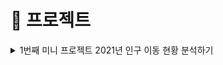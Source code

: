 # 🦁 프로젝트

<details><summary> 1번째 미니 프로젝트 2021년 인구 이동 현황 분석하기 </summary>

### 데이터 출처

---
![image](https://user-images.githubusercontent.com/110657129/194503656-71e2d4b9-496d-4d18-95e2-4ef78d015a93.png)

- 데이터는 [MDIS](https://mdis.kostat.go.kr/index.do) 사이트의 공공용 데이터를 사용하였습니다.
  <br></br>
- 데이터의 총 갯수는 6209323개 입니다.
<br></br>

<p align="center"><img src="https://user-images.githubusercontent.com/110657129/194503822-5316712b-af99-4cdd-a4fd-ca505791fecb.png" width="150" height="300"></center>

- 행정구역 코드는 위와 같습니다.

<br></br><br></br>

### ManageFile 클래스

---
```java
public class ManageFile {

        public void createAFile(String filename) throws IOException {
        File file = new File(filename);
        if(file.createNewFile()){
            System.out.println("파일 명 :"+file.getName()+"을 성공적으로 생성하였습니다.");
        };
    }
    //파일 이름을 입력받아 생성하는 메서드


    public void writeTextFile(String fileName,StringBuilder sb) throws IOException {
        this.createAFile(fileName); //"텍스트 파일 생성"
        BufferedWriter bw = new BufferedWriter(new FileWriter(new File(fileName)));
        //↑ 파일 경로 지정, 이제 bw.write 로 써주기만 하면 됨
        bw.write(sb.toString());
        bw.close();
        //↑ 텍스트 파일에 정보 저장 완료.
    }
    //파일에 내용을 저장하는 메서드
}
```

- createAFile 메서드는 파일 이름을 변수로 입력 받아, 해당 이름을 가진 파일을 생성하는 메서드 입니다.

<p align="center"><img src="https://user-images.githubusercontent.com/110657129/194505136-b89f6d4f-b624-40b8-8751-fa95f41f6400.png"></center>

파일이 생성되었다면 위와 같이 생성되었음을 알립니다.

<br></br>

- writeTextFile 메서드는 파일 이름과, 입력할 내용을 StringBuilder 타입으로 받아 작성해줍니다.

StringBuilder 타입을 사용한 이유는, 데이터 기록과정에서 빠르게 기록할 수 있고 관리가 편하여 사용하였습니다.

BufferedWriter의 write()메서드의 경우 String 타입만 받을 수 있기 때문에 .toString() 메서드로 변환 후 넣어주었습니다.

<br></br>
<br></br>


### ReadAction 클래스
---

```java

StringBuilder dataForHeatmap(String [] code , String [] codeName, int index, int index2) throws IOException {

        BufferedReader br = new BufferedReader(new FileReader(fileAddress));
        countMap = new HashMap<>();
        StringBuilder sb = new StringBuilder();
        //↑ 여기서 생기는 모든 데이터들을 StringBuilder 에 쌓아둘 것이다. 그리고 마지막에 반환할 것

//        sb.append("\n\n데이터의 "+index+" 번째, "+index2+" 번째 인덱스 데이터 입니다.\n\n");

        for (int i = 0; i < code.length; i++) {
            for(int j=0;j<code.length;j++){
            countMap.put(code[i]+","+code[j], 0);
            }
        }
        //↑ 맵(key,value) 각 키 값에 해당하는 value 값을 0으로 초기화 시키기
        String oneLineFromBigData = "";

        while ((oneLineFromBigData = br.readLine()) != null) { //읽어온 데이터가 null 값이 되면, 데이터가 더이상 없다는 것
            String[] input = oneLineFromBigData.split(","); // ',' 를 기준으로 데이터를 나누고 String 배열에 입력
            String info = input[index]+","+input[index2]; //(index,index2)에 해당하는 데이터를 가져옴

            if (countMap.get(info) != null) { //null 값이 아닌 경우에만 해당 데이터 value 값을 1 증가 시킴
                countMap.put(info, countMap.get(info) + 1);
            }
        }

        //↑ Map 이용해서 데이터 갯수 세기


        //아래는 데이터 출력 과정
        for (int k = 0; k < code.length; k++) {
            for(int l=0;l<code.length;l++){
//            sb.append(codeName[k]+","+codeName[l]+"("+code[k]+","+code[l]+") " + " 값은 " + countMap.get(code[k]+","+code[l]) + "명(개) 입니다.\n");
            sb.append("["+(k)+", "+(l)+", " + countMap.get(code[k]+","+code[l]) + "],\n");

            }
        }


        return sb;
        //↑ 모든 내용들이 StringBuilder 에 저장되어 반환된다.
    }

```


데이터를 읽어오는 메서드들이 많아서 ReadAction 이라는 이름을 붙였습니다.

데이터를 히트맵 제작에 용이한 형식으로 StringBuilder 객체에 저장해주는 dataForHeatMap 메서드와

데이터를 행정구역 명으로 바꾸고 유의미한 데이터로 변환해서 StringBuilder에 저장해주는 dataForTrans 메서드 두개를 구현하였습니다.

쌓는 과정에서 약간의 차이만 있을 뿐, 동작 메커니즘은 같으므로 dataForHeatMap 메서드만 설명하겠습니다.

<br></br>

먼저 countMap은 key값으로 String 행정코드 를 갖고 value 값으로 해당 행정코드에 해당하는 갯수인 Integer 값을 갖습니다.

행정 구역은 총 17개가 있고 (특정지역 1 -> 특정지역 2) 의 경우의 수는 17*17 = 289개가 있을 것입니다.

키값은 String 값의 "특정지역코드1,특정지역코드2" 를 넣을 것입니다.

<br></br>

Nullpointerexception 에러 방지를 위해 모든 키 값의 value를 0으로 초기화 시켜주었습니다.

`  while ((oneLineFromBigData = br.readLine()) != null)`

을 사용해서 데이터의 끝 지점까지 데이터를 읽어올 수 있는 while 문을 작성하였고,

split() 메서드를 사용해서, 입력되는 한 라인 마다 키 값에 해당하는 데이터들의 갯수를 증가시키는 방법으로 카운팅했습니다.

<br></br>

행정구역 코드를 나타내는 배열과, 행정 구역 코드에 해당하는 한글명을 배열로서 매개변수로 사용했는데, 객체지향적으로 사용하기 위해서 이러한 방식을 사용했습니다.

따라서, 꼭 행정구역 데이터를 나타내는 인덱스가 아니여도, 필요하다면 다른 인덱스에 존재하는 데이터값과 그 데이터가 의미하는 값이 있는 배열을 매개변수로 입력하면, 사용할 수 있습니다.

<br></br>

마지막으로, Map 에 입력후 append() 메서드를 사용하여 StringBuilder에 입력할 수 있었습니다.

<br></br><br></br>

### 결과물

---

[히트맵 데이터 결과물](https://github.com/inkyu-yoon/LikeLion_Backend_School/blob/main/for_heatmap.txt)

[행정명 번역 결과물](https://github.com/inkyu-yoon/LikeLion_Backend_School/blob/main/for_translate.txt)

[생성한 히트맵 주소](https://jsfiddle.net/5nbo8dpy/)


[소스코드](https://github.com/inkyu-yoon/LikeLion_Backend_School/tree/main/Lecture/Date221007/ReadBigDataProject)



![image](https://user-images.githubusercontent.com/110657129/194511616-961643e2-cb30-4bd5-9683-3aac9b65a604.png)

</details>